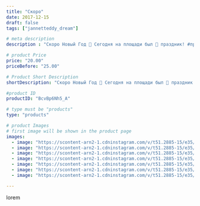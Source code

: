 ```yaml
---
title: "Скоро"
date: 2017-12-15
draft: false
tags: ["jannetteddy_dream"]

# meta description
description : "Скоро Новый Год 🎄 Сегодня на площади был 🎉 праздник! #праздниккнамприходит #скороновыйгод #елка #дедмороз #любимаясемья #любимыйсынок #мамочка #любимыедетки"

# product Price
price: "20.00"
priceBefore: "25.00"

# Product Short Description
shortDescription: "Скоро Новый Год 🎄 Сегодня на площади был 🎉 праздник! #праздниккнамприходит #скороновыйгод #елка #дедмороз #любимаясемья #любимыйсынок #мамочка #любимыедетки"

#product ID
productID: "BcvBp6Nh5_A"

# type must be "products"
type: "products"

# product Images
# first image will be shown in the product page
images:
  - image: "https://scontent-arn2-1.cdninstagram.com/v/t51.2885-15/e35/25023483_204174493483425_5950778798944288768_n.jpg?_nc_ht=scontent-arn2-1.cdninstagram.com&_nc_cat=109&_nc_ohc=AUqa2OUiTFUAX_5z_U6&se=7&tp=1&oh=3bb0e72ed00254b7b369e4c8a9446a8c&oe=605C85AF&ig_cache_key=MTY3MDU2MDgyMTk0MTY3NTI1OA%3D%3D.2"
  - image: "https://scontent-arn2-1.cdninstagram.com/v/t51.2885-15/e35/25015520_152205955408981_4907558034751881216_n.jpg?_nc_ht=scontent-arn2-1.cdninstagram.com&_nc_cat=101&_nc_ohc=YH52xAd--8oAX9BhNv1&se=7&tp=1&oh=8ff46958ba2f1ca5aac52f2bb636518d&oe=605C52DF&ig_cache_key=MTY3MDU2MDg1MzcwMTAxNDk5OQ%3D%3D.2"
  - image: "https://scontent-arn2-1.cdninstagram.com/v/t51.2885-15/e35/24845367_1129810770455266_5260425817577488384_n.jpg?_nc_ht=scontent-arn2-1.cdninstagram.com&_nc_cat=110&_nc_ohc=NndPMR0WFaEAX_tfKRK&se=7&tp=1&oh=363a63d1e1eab5151cd78efff0859f8f&oe=605CEA8F&ig_cache_key=MTY3MDU2MDgzMTk0MTA1OTAzNQ%3D%3D.2"
  - image: "https://scontent-arn2-1.cdninstagram.com/v/t51.2885-15/e35/25005407_2063131483973306_3896883381677326336_n.jpg?_nc_ht=scontent-arn2-1.cdninstagram.com&_nc_cat=102&_nc_ohc=Uep2DDa8NVYAX818LX3&se=7&tp=1&oh=d7c7bb3d1ce1373f3ab6ad6a5956a06e&oe=605B478D&ig_cache_key=MTY3MDU2MDgzMTc2NDkwNTEwNA%3D%3D.2"
  - image: "https://scontent-arn2-1.cdninstagram.com/v/t51.2885-15/e35/25005076_428684020880686_9093785692349136896_n.jpg?_nc_ht=scontent-arn2-1.cdninstagram.com&_nc_cat=110&_nc_ohc=HAkevzkYbLgAX9i-hV6&se=7&tp=1&oh=ca031e2159d005bcde6d2111fa4467ca&oe=605BC1A4&ig_cache_key=MTY3MDU2MDgyMTk1MDE4NzY1OA%3D%3D.2"
  - image: "https://scontent-arn2-1.cdninstagram.com/v/t51.2885-15/e35/25012129_352352308562366_1022529982582226944_n.jpg?_nc_ht=scontent-arn2-1.cdninstagram.com&_nc_cat=102&_nc_ohc=Cr0-ItQb0ZMAX-a8qC-&se=7&tp=1&oh=eeab0a604c0c6ce3599c6093d9399400&oe=605A0F84&ig_cache_key=MTY3MDU2MDgyNDA1NTU3NzY0Nw%3D%3D.2"
  - image: "https://scontent-arn2-1.cdninstagram.com/v/t51.2885-15/e35/25008353_1627931327295549_3439968182155083776_n.jpg?_nc_ht=scontent-arn2-1.cdninstagram.com&_nc_cat=109&_nc_ohc=z7vbkXRDtREAX8PYkpj&se=7&tp=1&oh=4fb5c0aac78314370db8d2cf5514ec33&oe=605AA70E&ig_cache_key=MTY3MDU2MDk4NzIzOTE4MTc2Ng%3D%3D.2"

---
```

lorem
